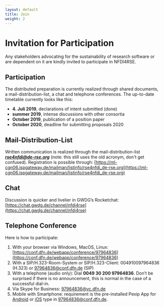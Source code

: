 ```yaml
---
layout: default
title: Join
weight: 2
---        
```


# Invitation for Participation
Any stakeholders advocating for the sustainability of research software or are dependent on it are kindly invited to participate in NFDI4RSE.

## Participation
The distributed preparation is currently realized through shared documents, a mail-distribution-list, a chat and telephone conferences.
The up-to-date timetable currently looks like this:
* **4. Juli 2019**, declarations of intent submitted (done)
* **summer 2019**, intense discussions with other consortia
* **October 2019**, publication of a position paper
* **October 2020**, deadline for submitting proposals 2020

## Mail-Distribution-List
Written communication is realized through the mail-distribution-list ***rse4nfdi@de-rse.org*** (note: this still uses the old acronym, don't get confused). Registration is possible through:
[https://ml-cgn06.ispgateway.de/mailman/listinfo/rse4nfdi_de-rse.org](https://ml-cgn06.ispgateway.de/mailman/listinfo/rse4nfdi_de-rse.org)

## Chat
Discussion is quicker and livelier in GWDG’s Rocketchat:
[https://chat.gwdg.de/channel/nfdi4rse](https://chat.gwdg.de/channel/nfdi4rse)

## Telephone Conference

Here is how to participate:
1.	With your browser via Windows, MacOS, Linux:
[https://conf.dfn.de/webapp/conference/97964836](https://conf.dfn.de/webapp/conference/97964836)
2.	With a SIP/H.323-Room-System or SIP/H.323-Client: 004910097964836 (H.323) or 97964836@conf.dfn.de (SIP)
3.	With a telephone (audio only): Dial **0049 30 200 97964836**. Don’t be surprised if there is no announcement, this is normal in the case of a successful dial-in.
4.	Via Skype for Business: 97964836@vc.dfn.de
5.	Mobile with Smartphone: requirement is the pre-installed Pexip App for [Android](https://play.google.com/store/apps/details?id=com.pexip.infinityconnect) or [iOS](https://itunes.apple.com/us/app/pexip-infinity-connect/id1195088102) type in 97964836@conf.dfn.de.
